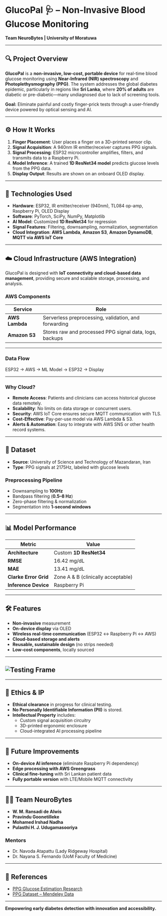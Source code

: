 # GlucoPal 🩺 – Non-Invasive Blood Glucose Monitoring  
**Team NeuroBytes | University of Moratuwa**

---

## 🔍 Project Overview

**GlucoPal** is a **non-invasive, low-cost, portable device** for real-time blood glucose monitoring using **Near-Infrared (NIR) spectroscopy** and **Photoplethysmography (PPG)**. The system addresses the global diabetes epidemic, particularly in regions like **Sri Lanka**, where **20% of adults** are diabetic or pre-diabetic—many undiagnosed due to lack of screening tools.

**Goal:** Eliminate painful and costly finger-prick tests through a user-friendly device powered by optical sensing and AI.

---

## ⚙️ How It Works

1. **Finger Placement**: User places a finger on a 3D-printed sensor clip.
2. **Signal Acquisition**: A 940nm IR emitter/receiver captures PPG signals.
3. **Signal Processing**: ESP32 microcontroller amplifies, filters, and transmits data to a Raspberry Pi.
4. **Model Inference**: A trained **1D ResNet34 model** predicts glucose levels from the PPG data.
5. **Display Output**: Results are shown on an onboard OLED display.

---

## 🧪 Technologies Used

- **Hardware**: ESP32, IR emitter/receiver (940nm), TL084 op-amp, Raspberry Pi, OLED Display
- **Software**: PyTorch, SciPy, NumPy, Matplotlib
- **AI Model**: Customized **1D ResNet34** for regression
- **Signal Features**: Filtering, downsampling, normalization, segmentation
- **Cloud Integration**: **AWS Lambda**, **Amazon S3**, **Amazon DynamoDB**, **MQTT via AWS IoT Core**

---

## ☁️ Cloud Infrastructure (AWS Integration)

GlucoPal is designed with **IoT connectivity and cloud-based data management**, providing secure and scalable storage, processing, and analysis.

### AWS Components

| Service | Role |
|----------|------|
| **AWS Lambda** | Serverless preprocessing, validation, and forwarding |
| **Amazon S3** | Stores raw and processed PPG signal data, logs, backups |


---

### Data Flow
ESP32 → AWS → ML Model → ESP32 → Display


---

### Why Cloud?

- **Remote Access**: Patients and clinicians can access historical glucose data remotely.
- **Scalability**: No limits on data storage or concurrent users.
- **Security**: AWS IoT Core ensures secure MQTT communication with TLS.
- **Cost-Effective**: Pay-per-use model via AWS Lambda & S3.
- **Alerts & Automation**: Easy to integrate with AWS SNS or other health record systems.

---

## 🧬 Dataset

- **Source**: University of Science and Technology of Mazandaran, Iran
- **Type**: PPG signals at 2175Hz, labeled with glucose levels

### Preprocessing Pipeline

- Downsampling to **100Hz**
- Bandpass filtering (**0.5–8 Hz**)
- Zero-phase filtering & normalization
- Segmentation into **1-second windows**

---

## 📊 Model Performance

| Metric | Value |
|---------|-------|
| **Architecture** | Custom **1D ResNet34** |
| **RMSE** | 16.42 mg/dL |
| **MAE** | 13.41 mg/dL |
| **Clarke Error Grid** | Zone A & B (clinically acceptable) |
| **Inference Device** | Raspberry Pi |

---

## 🛠️ Features

- **Non-invasive** measurement
- **On-device display** via OLED
- **Wireless real-time communication** (ESP32 ↔ Raspberry Pi ↔ AWS)
- **Cloud-based storage and alerts**
- **Reusable, sustainable design** (no strips needed)
- **Low-cost components**, locally sourced

---


## ![Testing Frame](https://github.com/user-attachments/assets/0e1d9be2-4969-4f47-8db1-878491923e6e)

---

## 🔐 Ethics & IP

- **Ethical clearance** in progress for clinical testing.
- **No Personally Identifiable Information (PII)** is stored.
- **Intellectual Property** includes:
  - Custom signal acquisition circuitry
  - 3D-printed ergonomic enclosure
  - Cloud-integrated AI processing pipeline

---

## 🚀 Future Improvements

- **On-device AI inference** (eliminate Raspberry Pi dependency)
- **Edge processing with AWS Greengrass**
- **Clinical fine-tuning** with Sri Lankan patient data
- **Fully portable version** with LTE/Mobile MQTT connectivity

---

## 👨‍🔬 Team NeuroBytes

- **W. M. Ransadi de Alwis**  
- **Pravindu Goonetilleke**  
- **Mohamed Irshad Nadha**  
- **Pulasthi H. J. Udugamasooriya**

### Mentors

- Dr. Navoda Atapattu (Lady Ridgeway Hospital)  
- Dr. Nayana S. Fernando (UoM Faculty of Medicine)

---

## 📘 References

- [PPG Glucose Estimation Research](https://pmc.ncbi.nlm.nih.gov/articles/PMC10331674/)
- [PPG Dataset – Mendeley Data](https://doi.org/10.17632/37pm7jk7jn.3)

---

**Empowering early diabetes detection with innovation and accessibility.**


